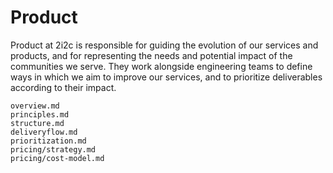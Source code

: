 # Product

Product at 2i2c is responsible for guiding the evolution of our services and products, and for representing the needs and potential impact of the communities we serve.
They work alongside engineering teams to define ways in which we aim to improve our services, and to prioritize deliverables according to their impact.

```{toctree}
overview.md
principles.md
structure.md
deliveryflow.md
prioritization.md
pricing/strategy.md
pricing/cost-model.md
```
